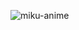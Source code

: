 
![miku-anime](https://github.com/Flamelord626/Flamelord626/assets/161178045/9a96fdbf-4474-46bb-ae96-c594f0273c3a)

